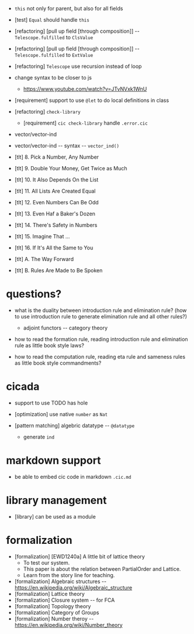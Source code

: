 - `this` not only for parent, but also for all fields

- [test] `Equal` should handle `this`

- [refactoring] [pull up field [through composition]] -- `Telescope.fulfilled` to `ClsValue`
- [refactoring] [pull up field [through composition]] -- `Telescope.fulfilled` to `ExtValue`

- [refactoring] `Telescope` use recursion instead of loop

- change syntax to be closer to js

  - https://www.youtube.com/watch?v=JTvNVxk1WnU

- [requirement] support to use `@let` to do local definitions in class

- [refactoring] `check-library`
  - [requirement] `cic check-library` handle `.error.cic`

- vector/vector-ind
- vector/vector-ind -- syntax -- `vector_ind()`

- [tlt] 8. Pick a Number, Any Number
- [tlt] 9. Double Your Money, Get Twice as Much
- [tlt] 10. It Also Depends On the List
- [tlt] 11. All Lists Are Created Equal
- [tlt] 12. Even Numbers Can Be Odd
- [tlt] 13. Even Haf a Baker's Dozen
- [tlt] 14. There's Safety in Numbers
- [tlt] 15. Imagine That ...
- [tlt] 16. If It's All the Same to You
- [tlt] A. The Way Forward
- [tlt] B. Rules Are Made to Be Spoken

# questions?

- what is the duality between introduction rule and elimination rule?
  (how to use introduction rule to generate elimination rule and all other rules?)
  - adjoint functors -- category theory

- how to read the formation rule, reading introduction rule and elimination rule as little book style laws?
- how to read the computation rule, reading eta rule and sameness rules as little book style commandments?

# cicada

- support to use TODO has hole

- [optimization] use native `number` as `Nat`

- [pattern matching] algebric datatype -- `@datatype`
  - generate `ind`

# markdown support

- be able to embed cic code in markdown `.cic.md`

# library management

- [library] can be used as a module

# formalization

- [formalization] [EWD1240a] A little bit of lattice theory
  - To test our system.
  - This paper is about the relation between PartialOrder and Lattice.
  - Learn from the story line for teaching.
- [formalization] Algebraic structures -- https://en.wikipedia.org/wiki/Algebraic_structure
- [formalization] Lattice theory
- [formalization] Closure system -- for FCA
- [formalization] Topology theory
- [formalization] Category of Groups
- [formalization] Number theroy -- https://en.wikipedia.org/wiki/Number_theory
